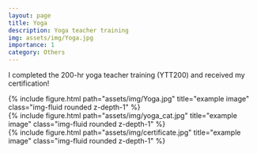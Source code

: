 ```yaml
---
layout: page
title: Yoga
description: Yoga teacher training
img: assets/img/Yoga.jpg
importance: 1
category: Others
---
```


I completed the 200-hr yoga teacher training (YTT200) and received my certification!

<div class="row">
    <div class="col-sm mt-3 mt-md-0">
        {% include figure.html path="assets/img/Yoga.jpg" title="example image" class="img-fluid rounded z-depth-1" %}
    </div>
    <div class="col-sm mt-3 mt-md-0">
        {% include figure.html path="assets/img/yoga_cat.jpg" title="example image" class="img-fluid rounded z-depth-1" %}
    </div>
    <div class="col-sm mt-3 mt-md-0">
        {% include figure.html path="assets/img/certificate.jpg" title="example image" class="img-fluid rounded z-depth-1" %}
    </div>
</div>

